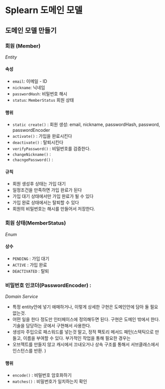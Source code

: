 # Splearn 도메인 모델

## 도메인 모델 만들기

### 회원 (Member)
_Entity_
#### 속성
- `email`: 이메일 - ID
- `nickname`: 닉네임
- `passwordHash`: 비밀번호 해시
- `status`: `MemberStatus` 회원 상태

#### 행위
- `static create()` : 회원 생성: email, nickname, passwordHash, password, passwordEncoder
- `activate()` : 가입을 완료시킨다
- `deactivate()` : 탈퇴시킨다
- `verifyPassword()` : 비밀번호를 검증한다.
- `changeNickname()` : 
- `chacngePassword()` : 
#### 규칙
- 회원 생성후 상태는 가입 대기
- 일정조건을 만족하면 가입 완료가 된다
- 가입 대기 상태에서만 가입 완료가 될 수 있다
- 가입 완료 상태에서는 탈퇴할 수 있다
- 회원의 비밀번호는 해시를 만들어서 저장한다.

### 회원 상태(MemberStatus)
_Enum_
#### 상수
- `PENDING` : 가입 대기
- `ACTIVE` : 가입 완료
- `DEACTIVATED` : 탈퇴

### 비밀번호 인코더(PasswordEncoder) :
_Domain Service_
- 특정 entity안에 넣기 애매하거나, 이렇게 상세한 구현은 도메인안에 담아 둘 필요 없는것.
- 어떤 일을 한다 정도만 인터페이스에 정의해두면 된다. 구현은 도메인 밖에서 한다. 기술을 담당하는 곳에서 구현해서 사용한다.
- 생성자 주입으로 패스워드를 넣는것 말고, 정적 팩토리 메서드 패턴(스텍틱으로 만들고, 이름을 부여할 수 있다. 부가적인 작업을 통해 필요한 경우는
- 오브젝트를 만들지 않고 캐시에서 끄내오거나 상속 구조를 통해서 서브클래스에서 인스턴스를 반환. )
#### 행위
- `encode()` : 비밀번호 암호화하기
- `matches()` : 비밀번호가 일치하는지 확인